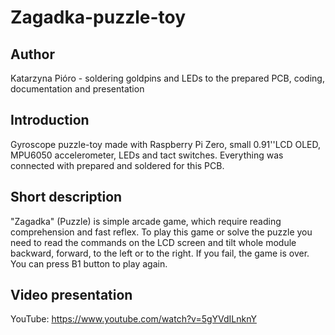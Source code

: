 # Zagadka-puzzle-toy
## Author
Katarzyna Pióro - soldering goldpins and LEDs to the prepared PCB, coding, documentation and presentation

## Introduction
Gyroscope puzzle-toy made with Raspberry Pi Zero, small 0.91''LCD OLED, MPU6050 accelerometer, LEDs and tact switches. Everything was connected with prepared and soldered for this PCB.

## Short description
"Zagadka" (Puzzle) is simple arcade game, which require reading comprehension and fast reflex. To play this game or solve the puzzle you need to read the commands on the LCD screen and tilt whole module backward, forward, to the left or to the right. If you fail, the game is over. You can press B1 button to play again.

## Video presentation
YouTube: https://www.youtube.com/watch?v=5gYVdILnknY
